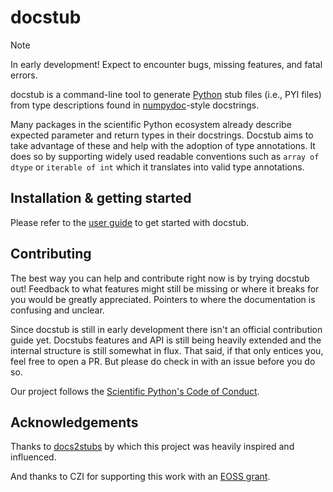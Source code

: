 # docstub

> [!NOTE]
> In early development!
> Expect to encounter bugs, missing features, and fatal errors.

docstub is a command-line tool to generate [Python](https://www.python.org) stub files (i.e., PYI files) from type descriptions found in [numpydoc](https://numpydoc.readthedocs.io)-style docstrings.

Many packages in the scientific Python ecosystem already describe expected parameter and return types in their docstrings.
Docstub aims to take advantage of these and help with the adoption of type annotations.
It does so by supporting widely used readable conventions such as `array of dtype` or `iterable of int` which it translates into valid type annotations.


## Installation & getting started

Please refer to the [user guide](doc/user_guide.md) to get started with docstub.


## Contributing

The best way you can help and contribute right now is by trying docstub out!
Feedback to what features might still be missing or where it breaks for you would be greatly appreciated.
Pointers to where the documentation is confusing and unclear.

Since docstub is still in early development there isn't an official contribution guide yet.
Docstubs features and API is still being heavily extended and the internal structure is still somewhat in flux.
That said, if that only entices you, feel free to open a PR.
But please do check in with an issue before you do so.

Our project follows the [Scientific Python's Code of Conduct](https://scientific-python.org/code_of_conduct/).


## Acknowledgements

Thanks to [docs2stubs](https://github.com/gramster/docs2stubs) by which this
project was heavily inspired and influenced.

And thanks to CZI for supporting this work with an [EOSS grant](https://chanzuckerberg.com/eoss/proposals/from-library-to-protocol-scikit-image-as-an-api-reference/).
